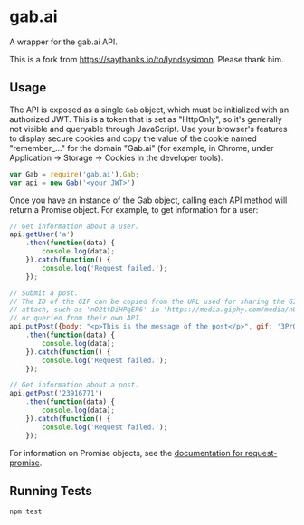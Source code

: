 # gab.ai

A wrapper for the gab.ai API.

This is a fork from https://saythanks.io/to/lyndsysimon. Please thank him.

## Usage

The API is exposed as a single `Gab` object, which must be initialized with an authorized JWT. This is a token that is set as "HttpOnly", so it's generally not visible and queryable through JavaScript. Use your browser's features to display secure cookies and copy the value of the cookie named "remember_..." for the domain "Gab.ai" (for example, in Chrome, under Application -> Storage -> Cookies in the developer tools).


```javascript
var Gab = require('gab.ai').Gab;
var api = new Gab('<your JWT>')
```

Once you have an instance of the Gab object, calling each API method will return a Promise object. For example, to get information for a user:

```javascript
// Get information about a user.
api.getUser('a')
    .then(function(data) {
        console.log(data);
    }).catch(function() {
        console.log('Request failed.');
    });

// Submit a post.
// The ID of the GIF can be copied from the URL used for sharing the GIPHY GIF you want to
// attach, such as 'nO2ttDiHPqEP6' in 'https://media.giphy.com/media/nO2ttDiHPqEP6/giphy.gif'
// or queried from their own API.
api.putPost({body: "<p>This is the message of the post</p>", gif: '3PrOqZRpbmqFa'})
    .then(function(data) {
        console.log(data);
    }).catch(function() {
        console.log('Request failed.');
    });

// Get information about a post.
api.getPost('23916771')
    .then(function(data) {
        console.log(data);
    }).catch(function() {
        console.log('Request failed.');
    });
```

For information on Promise objects, see the [documentation for request-promise](https://github.com/request/request-promise).

## Running Tests

```bash
npm test
```
